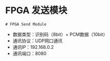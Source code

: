 # FPGA 发送模块

```verliog
# FPGA Send Module
```

- 数据类型：识别码（8bit）+ PCM数据（10bit）
- 通讯协议：UDP网口通讯
- 通讯IP：192.168.0.2
- 通讯端口：8080